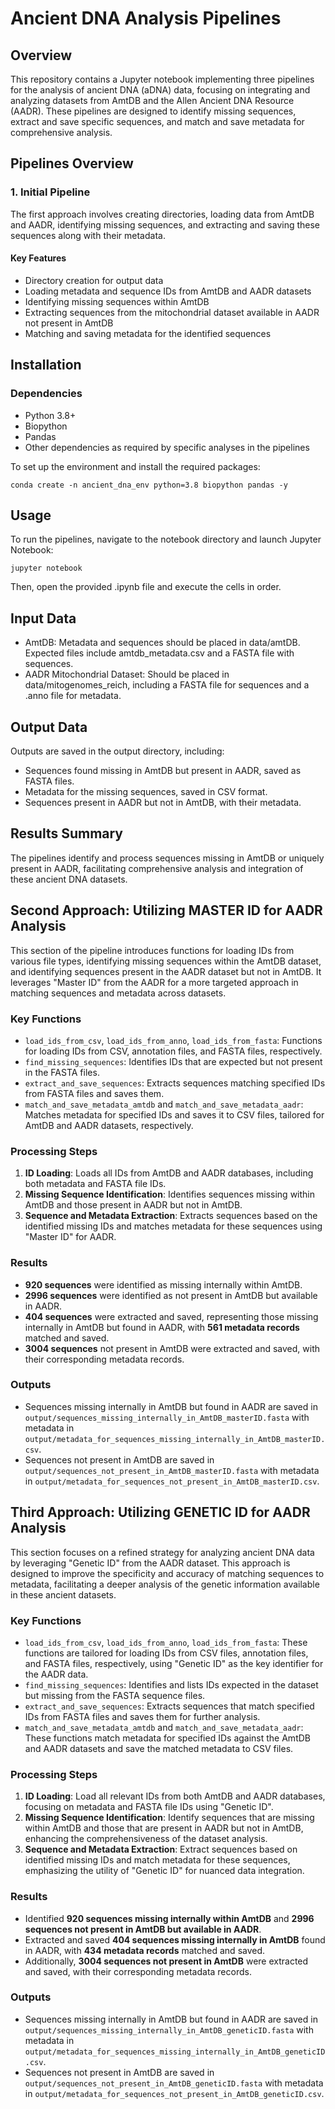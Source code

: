 # Ancient DNA Analysis Pipelines

## Overview

This repository contains a Jupyter notebook implementing three pipelines for the analysis of ancient DNA (aDNA) data, focusing on integrating and analyzing datasets from AmtDB and the Allen Ancient DNA Resource (AADR). These pipelines are designed to identify missing sequences, extract and save specific sequences, and match and save metadata for comprehensive analysis.

## Pipelines Overview

### 1. Initial Pipeline

The first approach involves creating directories, loading data from AmtDB and AADR, identifying missing sequences, and extracting and saving these sequences along with their metadata.

#### Key Features

- Directory creation for output data
- Loading metadata and sequence IDs from AmtDB and AADR datasets
- Identifying missing sequences within AmtDB
- Extracting sequences from the mitochondrial dataset available in AADR not present in AmtDB
- Matching and saving metadata for the identified sequences

## Installation

### Dependencies

- Python 3.8+
- Biopython
- Pandas
- Other dependencies as required by specific analyses in the pipelines

To set up the environment and install the required packages:

```shell
conda create -n ancient_dna_env python=3.8 biopython pandas -y
```

## Usage

To run the pipelines, navigate to the notebook directory and launch Jupyter Notebook:

```shell
jupyter notebook
```

Then, open the provided .ipynb file and execute the cells in order.

## Input Data

- AmtDB: Metadata and sequences should be placed in data/amtDB. Expected files include amtdb_metadata.csv and a FASTA file with sequences.
- AADR Mitochondrial Dataset: Should be placed in data/mitogenomes_reich, including a FASTA file for sequences and a .anno file for metadata.

## Output Data

Outputs are saved in the output directory, including:

- Sequences found missing in AmtDB but present in AADR, saved as FASTA files.
- Metadata for the missing sequences, saved in CSV format.
- Sequences present in AADR but not in AmtDB, with their metadata.

## Results Summary

The pipelines identify and process sequences missing in AmtDB or uniquely present in AADR, facilitating comprehensive analysis and integration of these ancient DNA datasets.

## Second Approach: Utilizing MASTER ID for AADR Analysis

This section of the pipeline introduces functions for loading IDs from various file types, identifying missing sequences within the AmtDB dataset, and identifying sequences present in the AADR dataset but not in AmtDB. It leverages "Master ID" from the AADR for a more targeted approach in matching sequences and metadata across datasets.

### Key Functions

- `load_ids_from_csv`, `load_ids_from_anno`, `load_ids_from_fasta`: Functions for loading IDs from CSV, annotation files, and FASTA files, respectively.
- `find_missing_sequences`: Identifies IDs that are expected but not present in the FASTA files.
- `extract_and_save_sequences`: Extracts sequences matching specified IDs from FASTA files and saves them.
- `match_and_save_metadata_amtdb` and `match_and_save_metadata_aadr`: Matches metadata for specified IDs and saves it to CSV files, tailored for AmtDB and AADR datasets, respectively.

### Processing Steps

1. **ID Loading**: Loads all IDs from AmtDB and AADR databases, including both metadata and FASTA file IDs.
2. **Missing Sequence Identification**: Identifies sequences missing within AmtDB and those present in AADR but not in AmtDB.
3. **Sequence and Metadata Extraction**: Extracts sequences based on the identified missing IDs and matches metadata for these sequences using "Master ID" for AADR.

### Results

- **920 sequences** were identified as missing internally within AmtDB.
- **2996 sequences** were identified as not present in AmtDB but available in AADR.
- **404 sequences** were extracted and saved, representing those missing internally in AmtDB but found in AADR, with **561 metadata records** matched and saved.
- **3004 sequences** not present in AmtDB were extracted and saved, with their corresponding metadata records.

### Outputs

- Sequences missing internally in AmtDB but found in AADR are saved in `output/sequences_missing_internally_in_AmtDB_masterID.fasta` with metadata in `output/metadata_for_sequences_missing_internally_in_AmtDB_masterID.csv`.
- Sequences not present in AmtDB are saved in `output/sequences_not_present_in_AmtDB_masterID.fasta` with metadata in `output/metadata_for_sequences_not_present_in_AmtDB_masterID.csv`.

## Third Approach: Utilizing GENETIC ID for AADR Analysis

This section focuses on a refined strategy for analyzing ancient DNA data by leveraging "Genetic ID" from the AADR dataset. This approach is designed to improve the specificity and accuracy of matching sequences to metadata, facilitating a deeper analysis of the genetic information available in these ancient datasets.

### Key Functions

- `load_ids_from_csv`, `load_ids_from_anno`, `load_ids_from_fasta`: These functions are tailored for loading IDs from CSV files, annotation files, and FASTA files, respectively, using "Genetic ID" as the key identifier for the AADR data.
- `find_missing_sequences`: Identifies and lists IDs expected in the dataset but missing from the FASTA sequence files.
- `extract_and_save_sequences`: Extracts sequences that match specified IDs from FASTA files and saves them for further analysis.
- `match_and_save_metadata_amtdb` and `match_and_save_metadata_aadr`: These functions match metadata for specified IDs against the AmtDB and AADR datasets and save the matched metadata to CSV files.

### Processing Steps

1. **ID Loading**: Load all relevant IDs from both AmtDB and AADR databases, focusing on metadata and FASTA file IDs using "Genetic ID".
2. **Missing Sequence Identification**: Identify sequences that are missing within AmtDB and those that are present in AADR but not in AmtDB, enhancing the comprehensiveness of the dataset analysis.
3. **Sequence and Metadata Extraction**: Extract sequences based on identified missing IDs and match metadata for these sequences, emphasizing the utility of "Genetic ID" for nuanced data integration.

### Results

- Identified **920 sequences missing internally within AmtDB** and **2996 sequences not present in AmtDB but available in AADR**.
- Extracted and saved **404 sequences missing internally in AmtDB** found in AADR, with **434 metadata records** matched and saved.
- Additionally, **3004 sequences not present in AmtDB** were extracted and saved, with their corresponding metadata records.

### Outputs

- Sequences missing internally in AmtDB but found in AADR are saved in `output/sequences_missing_internally_in_AmtDB_geneticID.fasta` with metadata in `output/metadata_for_sequences_missing_internally_in_AmtDB_geneticID.csv`.
- Sequences not present in AmtDB are saved in `output/sequences_not_present_in_AmtDB_geneticID.fasta` with metadata in `output/metadata_for_sequences_not_present_in_AmtDB_geneticID.csv`.
